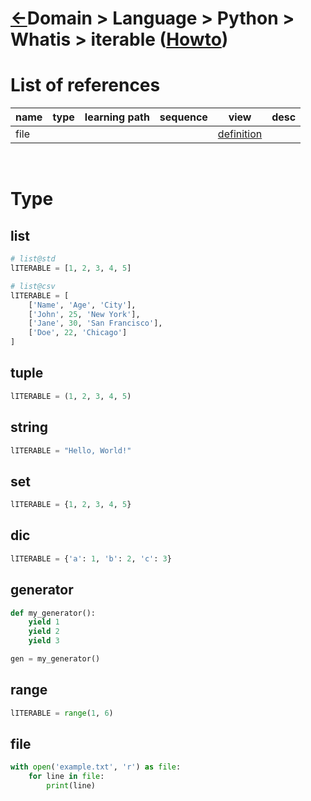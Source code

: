 <head><link rel="stylesheet" href="../../../../md.css"/><script src="../../../../md.js"></script></head>

[//]: #(Reference)
[Repo_Readme]:   ../list/object_list.md
[Item_Howto]:    ../howto/iterable_howto.md

[File_Whatis]:  ../whatis/file_whatis.md 

# [&larr;][Repo_Readme]Domain > Language > Python > Whatis > iterable ([Howto][Item_Howto])



# List of references
|name|type|learning path|sequence|view|desc|
|-|-|-|-|-|-|
|file||||[definition][File_Whatis]||
<br>

# Type
## list
```python
# list@std
lITERABLE = [1, 2, 3, 4, 5]

# list@csv
lITERABLE = [
    ['Name', 'Age', 'City'],
    ['John', 25, 'New York'],
    ['Jane', 30, 'San Francisco'],
    ['Doe', 22, 'Chicago']
]
```

## tuple
```python
lITERABLE = (1, 2, 3, 4, 5)
```

## string
```python
lITERABLE = "Hello, World!"
```

## set
```python
lITERABLE = {1, 2, 3, 4, 5}
```

## dic
```python
lITERABLE = {'a': 1, 'b': 2, 'c': 3}
```

## generator
```python
def my_generator():
    yield 1
    yield 2
    yield 3

gen = my_generator()
```

## range
```python
lITERABLE = range(1, 6)
```

## file
```python
with open('example.txt', 'r') as file:
    for line in file:
        print(line)
```

